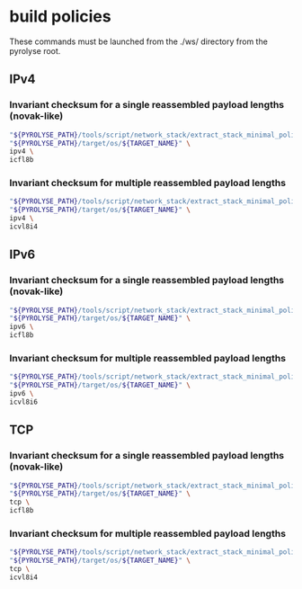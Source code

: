 

# build policies


These commands must be launched from the ./ws/ directory from the pyrolyse root.


## IPv4

### Invariant checksum for a single reassembled payload lengths (novak-like)


```bash
"${PYROLYSE_PATH}/tools/script/network_stack/extract_stack_minimal_policies_scenarii.sh" \
"${PYROLYSE_PATH}/target/os/${TARGET_NAME}" \
ipv4 \
icfl8b
``` 

### Invariant checksum for multiple reassembled payload lengths 

```bash
"${PYROLYSE_PATH}/tools/script/network_stack/extract_stack_minimal_policies_scenarii.sh" \
"${PYROLYSE_PATH}/target/os/${TARGET_NAME}" \
ipv4 \
icvl8i4
``` 

## IPv6

### Invariant checksum for a single reassembled payload lengths (novak-like)

```bash
"${PYROLYSE_PATH}/tools/script/network_stack/extract_stack_minimal_policies_scenarii.sh" \
"${PYROLYSE_PATH}/target/os/${TARGET_NAME}" \
ipv6 \
icfl8b
``` 

### Invariant checksum for multiple reassembled payload lengths 

```bash
"${PYROLYSE_PATH}/tools/script/network_stack/extract_stack_minimal_policies_scenarii.sh" \
"${PYROLYSE_PATH}/target/os/${TARGET_NAME}" \
ipv6 \
icvl8i6
``` 


## TCP

### Invariant checksum for a single reassembled payload lengths (novak-like)

```bash
"${PYROLYSE_PATH}/tools/script/network_stack/extract_stack_minimal_policies_scenarii.sh" \
"${PYROLYSE_PATH}/target/os/${TARGET_NAME}" \
tcp \
icfl8b
```

### Invariant checksum for multiple reassembled payload lengths 

```bash
"${PYROLYSE_PATH}/tools/script/network_stack/extract_stack_minimal_policies_scenarii.sh" \
"${PYROLYSE_PATH}/target/os/${TARGET_NAME}" \
tcp \
icvl8i4
```